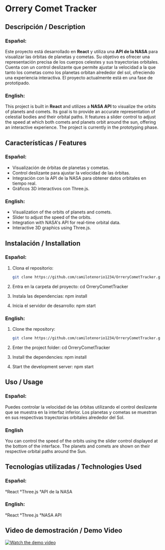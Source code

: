 # Orrery Comet Tracker

## Descripción / Description

### Español:
Este proyecto está desarrollado en **React** y utiliza una **API de la NASA** para visualizar las órbitas de planetas y cometas. Su objetivo es ofrecer una representación precisa de los cuerpos celestes y sus trayectorias orbitales. Cuenta con un control deslizante que permite ajustar la velocidad a la que tanto los cometas como los planetas orbitan alrededor del sol, ofreciendo una experiencia interactiva. El proyecto actualmente está en una fase de prototipado.

### English:
This project is built in **React** and utilizes a **NASA API** to visualize the orbits of planets and comets. Its goal is to provide an accurate representation of celestial bodies and their orbital paths. It features a slider control to adjust the speed at which both comets and planets orbit around the sun, offering an interactive experience. The project is currently in the prototyping phase.

## Características / Features

### Español:
- Visualización de órbitas de planetas y cometas.
- Control deslizante para ajustar la velocidad de las órbitas.
- Integración con la API de la NASA para obtener datos orbitales en tiempo real.
- Gráficos 3D interactivos con Three.js.

### English:
- Visualization of the orbits of planets and comets.
- Slider to adjust the speed of the orbits.
- Integration with NASA's API for real-time orbital data.
- Interactive 3D graphics using Three.js.

## Instalación / Installation

### Español:
1. Clona el repositorio:
   ```bash
   git clone https://github.com/camilotenorio1234/OrreryCometTracker.git

2. Entra en la carpeta del proyecto:
   cd OrreryCometTracker

3. Instala las dependencias:
   npm install

4. Inicia el servidor de desarrollo:
   npm start

### English:

1. Clone the repository:
   ```bash
   git clone https://github.com/camilotenorio1234/OrreryCometTracker.git

2. Enter the project folder:
   cd OrreryCometTracker

3. Install the dependencies:
   npm install

4. Start the development server:
   npm start

## Uso / Usage

### Español:

Puedes controlar la velocidad de las órbitas utilizando el control deslizante que se muestra en la interfaz inferior. Los planetas y cometas se muestran en sus respectivas trayectorias orbitales alrededor del Sol.

### English

You can control the speed of the orbits using the slider control displayed at the bottom of the interface. The planets and comets are shown on their respective orbital paths around the Sun.

## Tecnologías utilizadas / Technologies Used

### Español:
°React
°Three.js
°API de la NASA

### English:
°React
°Three.js
°NASA API

## Video de demostración / Demo Video

[![Watch the demo video](https://img.youtube.com/vi/R9Ss4JhULOM/0.jpg)](https://www.youtube.com/watch?v=R9Ss4JhULOM)
